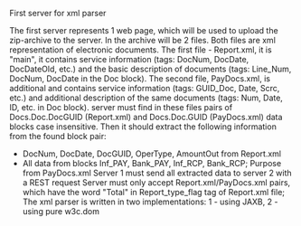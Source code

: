 First server for xml parser


 The first server represents 1 web page, which will be used to upload the zip-archive to the server. In the archive will be 2 files. Both files are xml representation of electronic documents. The first file - Report.xml, it is "main", it contains service information (tags: DocNum, DocDate, DocDateOld, etc.) and the basic description of documents (tags: Line_Num, DocNum, DocDate in the Doc block). The second file, PayDocs.xml, is additional and contains service information (tags: GUID_Doc, Date, Scrc, etc.) and additional description of the same documents (tags: Num, Date, ID, etc. in Doc block).
server must find in these files pairs of Docs.Doc.DocGUID (Report.xml) and Docs.Doc.GUID (PayDocs.xml) data blocks case insensitive.
   Then it should extract the following information from the found <Doc> block pair:
 * DocNum, DocDate, DocGUID, OperType, AmountOut from Report.xml
 * All data from blocks Inf_PAY, Bank_PAY, Inf_RCP, Bank_RCP; Purpose from PayDocs.xml
   Server 1 must send all extracted data to server 2 with a REST request
   Server must only accept Report.xml/PayDocs.xml pairs, which have the word "Total" in Report_type_flag tag of Report.xml file;
   The xml parser is written in two implementations: 1 - using JAXB, 2 - using pure w3c.dom
